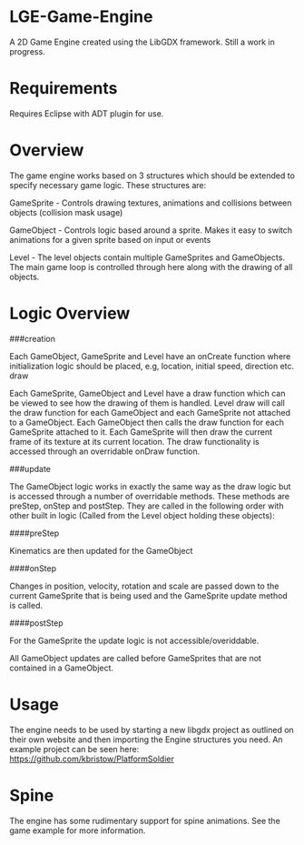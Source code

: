 LGE-Game-Engine
===============
A 2D Game Engine created using the LibGDX framework. Still a work in progress.


Requirements
===============
Requires Eclipse with ADT plugin for use.


Overview
===============
The game engine works based on 3 structures which should be extended to specify necessary game logic. These
structures are:

GameSprite - Controls drawing textures, animations and collisions between objects (collision mask usage)

GameObject - Controls logic based around a sprite. Makes it easy to switch animations for a given sprite based
             on input or events
             
Level      - The level objects contain multiple GameSprites and GameObjects. The main game loop is controlled
             through here along with the drawing of all objects.
             
            
Logic Overview
===============
###creation

Each GameObject, GameSprite and Level have an onCreate function where initialization logic should be placed, e.g,
location, initial speed, direction etc.
draw

Each GameSprite, GameObject and Level have a draw function which can be viewed to see how the drawing of them
is handled. Level draw will call the draw function for each GameObject and each GameSprite not attached to a
GameObject. Each GameObject then calls the draw function for each GameSprite attached to it. Each GameSprite
will then draw the current frame of its texture at its current location. The draw functionality is accessed
through an overridable onDraw function.

###update

The GameObject logic works in exactly the same way as the draw logic but is accessed through a number of
overridable methods. These methods are preStep, onStep and postStep. They are called in the following order 
with other built in logic (Called from the Level object holding these objects):
    
    
####preStep

Kinematics are then updated for the GameObject

####onStep

Changes in position, velocity, rotation and scale are passed down to the current GameSprite that is being used
and the GameSprite update method is called.

####postStep
        
For the GameSprite the update logic is not accessible/overiddable.

All GameObject updates are called before GameSprites that are not contained in a GameObject.


Usage
==============
The engine needs to be used by starting a new libgdx project as outlined on their own website and then importing the
Engine structures you need. An example project can be seen here: https://github.com/kbristow/PlatformSoldier


Spine
==============
The engine has some rudimentary support for spine animations. See the game example for more information.
    
